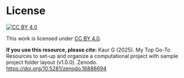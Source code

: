 # License
[![CC BY 4.0](https://i.creativecommons.org/l/by/4.0/88x31.png)](http://creativecommons.org/licenses/by/4.0/)

This work is licensed under [CC BY 4.0](http://creativecommons.org/licenses/by/4.0/). 

**If you use this resource, please cite:**
Kaur G (2025). My Top Go-To Resources to set-up and organize a computational project with sample project folder layout (v1.0.0). Zenodo. https://doi.org/10.5281/zenodo.16886694
